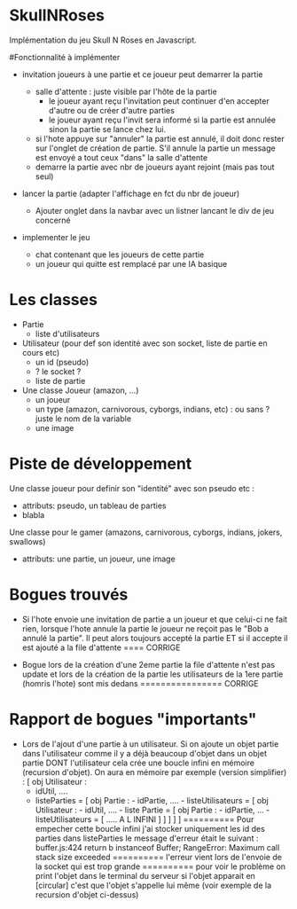 # SkullNRoses
Implémentation du jeu Skull N Roses en Javascript.

#Fonctionnalité à implémenter
- invitation joueurs à une partie et ce joueur peut demarrer la partie
    - salle d'attente : juste visible par l'hôte de la partie
        - le joueur ayant reçu l'invitation peut continuer d'en accepter d'autre ou de créer d'autre 
        parties
        - le joueur ayant reçu l'invit sera informé si la partie est annulée sinon la partie se lance chez lui.
    - si l'hote appuye sur "annuler" la partie est annulé, il doit donc rester sur l'onglet de création de partie.
    S'il annule la partie un message est envoyé a tout ceux "dans" la salle d'attente
    - demarre la partie avec nbr de joueurs ayant rejoint (mais pas tout seul)

- lancer la partie (adapter l'affichage en fct du nbr de joueur)
    - Ajouter onglet dans la navbar avec un listner lancant le div de jeu concerné
- implementer le jeu 
    - chat contenant que les joueurs de cette partie
    - un joueur qui quitte est remplacé par une IA basique
    
    
# Les classes
- Partie
    - liste d'utilisateurs
- Utilisateur (pour def son identité avec son socket, liste de partie en cours etc)
    - un id (pseudo) 
    - ? le socket ?
    - liste de partie
- Une classe Joueur (amazon, ...)
    - un joueur
    - un type (amazon, carnivorous, cyborgs, indians, etc) : ou sans ? juste le nom de la variable
    - une image

# Piste de développement
Une classe joueur pour definir son "identité" avec son pseudo etc :
- attributs: pseudo, un tableau de parties 
- blabla
    
Une classe pour le gamer (amazons, carnivorous, cyborgs, indians, jokers, swallows)
- attributs: une partie, un joueur, une image

# Bogues trouvés
    
- Si l'hote envoie une invitation de partie a un joueur et que celui-ci ne fait rien, lorsque 
l'hote annule la partie le joueur ne reçoit pas le "Bob a annulé la partie". Il peut alors toujours 
accepté la partie ET si il accepte il est ajouté a la file d'attente
    ==== CORRIGE

- Bogue lors de la création d'une 2eme partie la file d'attente n'est pas update
et lors de la création de la partie les utilisateurs de la 1ere partie (homris l'hote)
sont mis dedans ================ CORRIGE

# Rapport de bogues "importants"

- Lors de l'ajout d'une partie à un utilisateur. Si on ajoute un objet partie dans l'utilisateur
comme il y a déjà beaucoup d'objet dans un objet partie DONT l'utilisateur cela crée une boucle infini
en mémoire (recursion d'objet). On aura en mémoire par exemple (version simplifier) : 
[ obj Utilisateur :
    - idUtil, ....
    - listeParties = [
        obj Partie :
            - idPartie, ....
            - listeUtilisateurs = [
                obj Utilisateur :
                    - idUtil, ....
                    - liste Partie = [
                        obj Partie :
                            - idPartie, ...
                            - listeUtilisateurs = [
                                ..... A L INFINI
                            ]
                    ]
            ]
    ]
] 
========== Pour empecher cette boucle infini j'ai stocker uniquement les id des parties dans listeParties
le message d'erreur était le suivant :
buffer.js:424 return b instanceof Buffer;
RangeError: Maximum call stack size exceeded
========== l'erreur vient lors de l'envoie de la socket qui est trop grande
========== pour voir le problème on print l'objet dans le terminal du serveur si l'objet apparait en [circular] c'est
que l'objet s'appelle lui même (voir exemple de la recursion d'objet ci-dessus) 